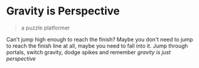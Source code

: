 # Gravity is Perspective
> a puzzle platformer

Can't jump high enough to reach the finish? Maybe you don't need to jump to reach the finish line at all, maybe you need to fall into it.
Jump through portals, switch gravity, dodge spikes and remember *gravity is just perspective*
